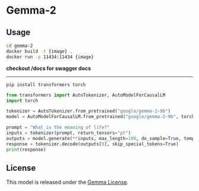 # Gemma-2

## Usage

```sh
cd gemma-2
docker build -t {image} .
docker run -p 11434:11434 {image}
```

**checkout /docs for swagger docs**

---

```shell
pip install transformers torch
```

```python
from transformers import AutoTokenizer, AutoModelForCausalLM
import torch

tokenizer = AutoTokenizer.from_pretrained("google/gemma-2-9b")
model = AutoModelForCausalLM.from_pretrained("google/gemma-2-9b", torch_dtype=torch.bfloat16)

prompt = "What is the meaning of life?"
inputs = tokenizer(prompt, return_tensors="pt")
outputs = model.generate(**inputs, max_length=100, do_sample=True, temperature=0.7)
response = tokenizer.decode(outputs[0], skip_special_tokens=True)
print(response)
```

## License

This model is released under the [Gemma License](https://ai.google.dev/gemma/terms).
